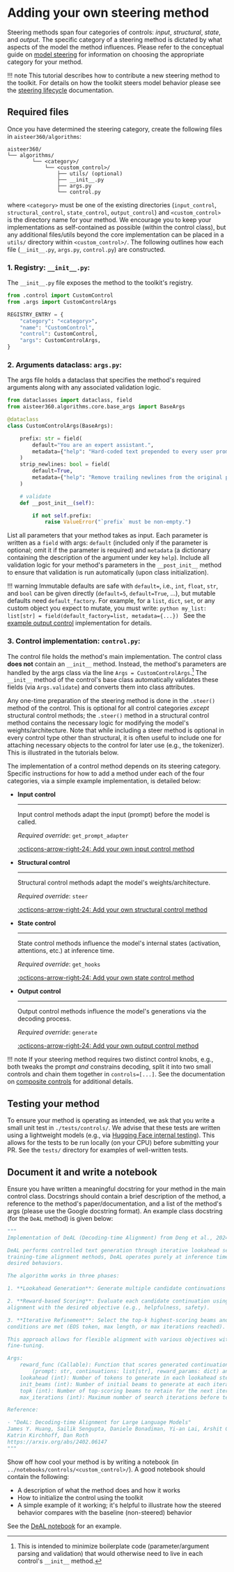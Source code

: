# Adding your own steering method

Steering methods span four categories of controls: *input*, *structural*, *state*, and *output*. The specific category of a
steering method is dictated by what aspects of the model the method influences. Please refer to the conceptual guide on
[model steering](../concepts/steering.md) for information on choosing the appropriate category for your method.


!!! note
    This tutorial describes how to contribute a new steering method to the toolkit. For details on how the toolkit
    steers model behavior please see the [steering lifecycle](../dev_notes/steering_lifecycle.md) documentation.


## Required files

Once you have determined the steering category, create the following files in `aisteer360/algorithms`:

```
aisteer360/
└── algorithms/
        └── <category>/
            └── <custom_control>/
                ├── utils/ (optional)
                ├── __init__.py
                ├── args.py
                └── control.py
```

where `<category>` must be one of the existing directories (`input_control`, `structural_control`, `state_control`, `output_control`) and
`<custom_control>` is the directory name for your method. We encourage you to keep your implementations as
self-contained as possible (within the control class), but any additional files/utils beyond the core implementation
can be placed in a `utils/` directory within `<custom_control>/`. The following outlines how each file (`__init__.py`,
`args.py`, `control.py`) are constructed.



### 1. Registry: `__init__.py`:

The `__init__.py` file exposes the method to the toolkit's registry.

```python
from .control import CustomControl
from .args import CustomControlArgs

REGISTRY_ENTRY = {
    "category": "<category>",
    "name": "CustomControl",
    "control": CustomControl,
    "args": CustomControlArgs,
}
```

### 2. Arguments dataclass: `args.py`:

The args file holds a dataclass that specifies the method's required arguments along with any associated validation
logic.

```python
from dataclasses import dataclass, field
from aisteer360.algorithms.core.base_args import BaseArgs

@dataclass
class CustomControlArgs(BaseArgs):

    prefix: str = field(
        default="You are an expert assistant.",
        metadata={"help": "Hard-coded text prepended to every user prompt."},
    )
    strip_newlines: bool = field(
        default=True,
        metadata={"help": "Remove trailing newlines from the original prompt before concatenation."},
    )

    # validate
    def __post_init__(self):

        if not self.prefix:
            raise ValueError("`prefix` must be non-empty.")
```

List all parameters that your method takes as input. Each parameter is written as a `field` with args: `default`
(included only if the parameter is optional; omit it if the parameter is required) and `metadata` (a dictionary
containing the description of the argument under key `help`). Include all validation logic for your method's parameters
in the `__post_init__` method to ensure that validation is run automatically (upon class initialization).

!!! warning
    Immutable defaults are safe with `default=`, i.e., `int`, `float`, `str`, and `bool` can be given directly (`default=5`, `default=True`, ...), but mutable defaults need `default_factory`. For example, for a `list`, `dict`, `set`, or any custom object you expect to mutate, you must write:
    ```python
    my_list: list[str] = field(default_factory=list, metadata={...})
    ```
    See the [example output control](./add_method_by_category/add_new_output_control.md) implementation for details.


### 3. Control implementation: `control.py`:

The control file holds the method's main implementation. The control class **does not** contain an `__init__` method.
Instead, the method's parameters are handled by the args class via the line `Args = CustomControlArgs`.[^1] The
`__init__` method of the control's base class automatically validates these fields (via `Args.validate`) and converts
them into class attributes.

[^1]: This is intended to minimize boilerplate code (parameter/argument parsing and validation) that would otherwise need to live in each control's `__init__` method.

Any one-time preparation of the steering method is done in the `.steer()` method of the control. This is optional for all
control categories *except* structural control methods; the `.steer()` method in a structural control method contains
the necessary logic for modifying the model's weights/architecture. Note that while including a steer method is optional
in every control type other than structural, it is often useful to include one for attaching necessary objects to the
control for later use (e.g., the tokenizer). This is illustrated in the tutorials below.

The implementation of a control method depends on its steering category. Specific instructions for how to add a method
under each of the four categories, via a simple example implementation, is detailed below:

<div class="grid cards" markdown>

-   __Input control__

    ---

    Input control methods adapt the input (prompt) before the model is called.

    *Required override*: `get_prompt_adapter`

    [:octicons-arrow-right-24: Add your own input control method](./add_method_by_category/add_new_input_control.md)

-   __Structural control__

    ---

    Structural control methods adapt the model's weights/architecture.

    *Required override*: `steer`

    [:octicons-arrow-right-24: Add your own structural control method](./add_method_by_category/add_new_structural_control.md)

-   __State control__

    ---

    State control methods influence the model's internal states (activation, attentions, etc.) at inference time.

    *Required override*: `get_hooks`

    [:octicons-arrow-right-24: Add your own state control method](./add_method_by_category/add_new_state_control.md)

-   __Output control__

    ---

    Output control methods influence the model's generations via the decoding process.

    *Required override*: `generate`

    [:octicons-arrow-right-24: Add your own output control method](./add_method_by_category/add_new_output_control.md)

</div>

!!! note
    If your steering method requires two distinct control knobs, e.g., both tweaks the prompt *and* constrains
    decoding, split it into two small controls and chain them together in `controls=[...]`. See the documentation on
    [composite controls](./add_composite_control.md) for additional details.


## Testing your method

To ensure your method is operating as intended, we ask that you write a small unit test in `./tests/controls/`. We
advise that these tests are written using a lightweight models (e.g., via
[Hugging Face internal testing](https://huggingface.co/hf-internal-testing/tiny-random-LlamaForCausalLM)). This allows
for the tests to be run locally (on your CPU) before submitting your PR. See the `tests/` directory for examples of
well-written tests.


## Document it and write a notebook


Ensure you have written a meaningful docstring for your method in the main control class. Docstrings should contain a
brief description of the method, a reference to the method's paper/documentation, and a list of the method's args
(please use the Google docstring format). An example class docstring (for the `DeAL` method) is given below:

```python
"""
Implementation of DeAL (Decoding-time Alignment) from Deng et al., 2024.

DeAL performs controlled text generation through iterative lookahead search and reward-guided beam selection. Unlike
training-time alignment methods, DeAL operates purely at inference time to steer language model outputs toward
desired behaviors.

The algorithm works in three phases:

1. **Lookahead Generation**: Generate multiple candidate continuations using beam search from the current context.

2. **Reward-based Scoring**: Evaluate each candidate continuation using a provided reward function that measures
alignment with the desired objective (e.g., helpfulness, safety).

3. **Iterative Refinement**: Select the top-k highest-scoring beams and repeat the process until termination
conditions are met (EOS token, max length, or max iterations reached).

This approach allows for flexible alignment with various objectives without requiring model retraining or
fine-tuning.

Args:
    reward_func (Callable): Function that scores generated continuations. Should accept
        (prompt: str, continuations: list[str], reward_params: dict) and return list[float].
    lookahead (int): Number of tokens to generate in each lookahead step. Defaults to 4.
    init_beams (int): Number of initial beams to generate at each iteration. Defaults to 8.
    topk (int): Number of top-scoring beams to retain for the next iteration. Defaults to 4.
    max_iterations (int): Maximum number of search iterations before termination. Defaults to 10.

Reference:

- "DeAL: Decoding-time Alignment for Large Language Models"
James Y. Huang, Sailik Sengupta, Daniele Bonadiman, Yi-an Lai, Arshit Gupta, Nikolaos Pappas, Saab Mansour,
Katrin Kirchhoff, Dan Roth
https://arxiv.org/abs/2402.06147
"""
```


Show off how cool your method is by writing a notebook (in `../notebooks/controls/<custom_control>/`). A good notebook
should contain the following:

- A description of what the method does and how it works
- How to initialize the control using the toolkit
- A simple example of it working; it's helpful to illustrate how the steered behavior compares with the baseline
(non-steered) behavior

See the [DeAL notebook](`../notebooks/controls/deal.ipynb`) for an example.

